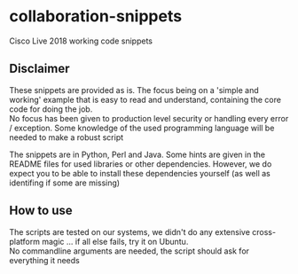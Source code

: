 # collaboration-snippets
Cisco Live 2018 working code snippets

## Disclaimer
These snippets are provided as is.  The focus being on a 'simple and working' example that is easy to 
read and understand, containing the core code for doing the job.  
No focus has been given to production level security or handling every error / exception. Some knowledge of the used 
programming language will be needed to make a robust script 

The snippets are in Python, Perl and Java.  Some hints are given in the README files for used libraries 
or other dependencies. However, we do expect you to be able to install these dependencies yourself 
(as well as identifing if some are missing)

## How to use
The scripts are tested on our systems, we didn't do any extensive cross-platform magic ... if all else fails, 
try it on Ubuntu.  
No commandline arguments are needed, the script should ask for everything it needs

